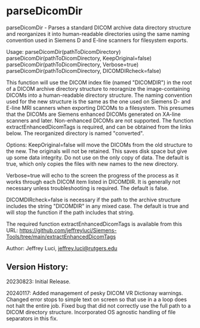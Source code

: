# parseDicomDir

parseDicomDir - Parses a standard DICOM archive data directory structure
                and reorganizes it into human-readable directories using
                the same naming convention used in Siemens D and E-line
                scanners for filesystem exports.

Usage: parseDicomDir(pathToDicomDirectory)
       parseDicomDir(pathToDicomDirectory, KeepOriginal=false)
       parseDicomDir(pathToDicomDirectory, Verbose=true)
       parseDicomDir(pathToDicomDirectory, DICOMDIRcheck=false)

This function will use the DICOM index file (named "DICOMDIR") in the root
of a DICOM archive directory structure to reoragnize the image-containing
DICOMs into a human-readable directory structure. The naming convention
used for the new structure is the same as the one used on Siemens D- and
E-line MRI scanners when exporting DICOMs to a filesystem. This presumes
that the DICOMs are Siemens enhanced DICOMs generated on XA-line scanners
and later. Non-enhanced DICOMs are not supported. The function
extractEnhancedDicomTags is required, and can be obtained from the links
below. The reorganized directory is named "converted".

Options:
KeepOriginal=false will move the DICOMs from the old structure to the new.
                   The originals will not be retained. This saves disk
                   space but give up some data integrity. Do not use on
                   the only copy of data. The default is true, which only
                   copies the files with new names to the new directory.

Verbose=true will echo to the screen the progress of the process as it
             works through each DICOM item listed in DICOMDIR. It is
             generally not necessary unless troubleshooting is required.
             The default is false.

DICOMDIRcheck=false is necessary if the path to the archive structure
                    includes the string "DICOMDIR" in any mixed case. The
                    default is true and will stop the function if the path
                    includes that string.

The required function extractEnhancedDicomTags is available from this URL:
https://github.com/jeffreyluci/Siemens-Tools/tree/main/extractEnhancedDicomTags

Author: Jeffrey Luci, jeffrey.luci@rutgers.edu

## Version History:
20230823:  Initial Release.

20240117:  Added management of pesky DICOM VR Dictionay warnings. Changed 
error stops to simple text on screen so that use in a a loop does not halt 
the entire job. Fixed bug that did not correctly use the full path to a DICOM
directory structure. Incorporated OS agnostic handling of file separators in 
this fix.
